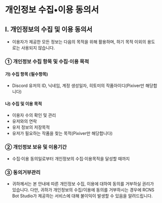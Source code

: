 # 개인정보 수집•이용 동의서
## Ⅰ. 개인정보의 수집 및 이용 동의서
 - 이용자가 제공한 모든 정보는 다음의 목적을 위해 활용하며, 하기 목적 이외의 용도로는 사용되지 않습니다.
### ① 개인정보 수집 항목 및 수집·이용 목적
#### 가) 수집 항목 (필수항목)
- Discord 유저의 ID, 닉네임, 계정 생성일자, 히토미의 작품아이디(Pixiver만 해당합니다)
#### 나) 수집 및 이용 목적
- 이용자 수의 확인 및 관리
- 유저와의 연락
- 유저 정보의 저장목적
- 유저가 필요하는 작품을 찾는 목적(Pixiver만 해당합니다)
### ② 개인정보 보유 및 이용기간
 - 수집·이용 동의일로부터 개인정보의 수집·이용목적을 달성할 때까지
### ③ 동의거부관리
 - 귀하께서는 본 안내에 따른 개인정보 수집, 이용에 대하여 동의를 거부하실 권리가 있습니다. 다만,
귀하가 개인정보의 수집/이용에 동의를 거부하시는 경우에 RCNS Bot Studio가 제공하는 서비스에 대해 불이익이 발생할 수
있음을 알려드립니다.
